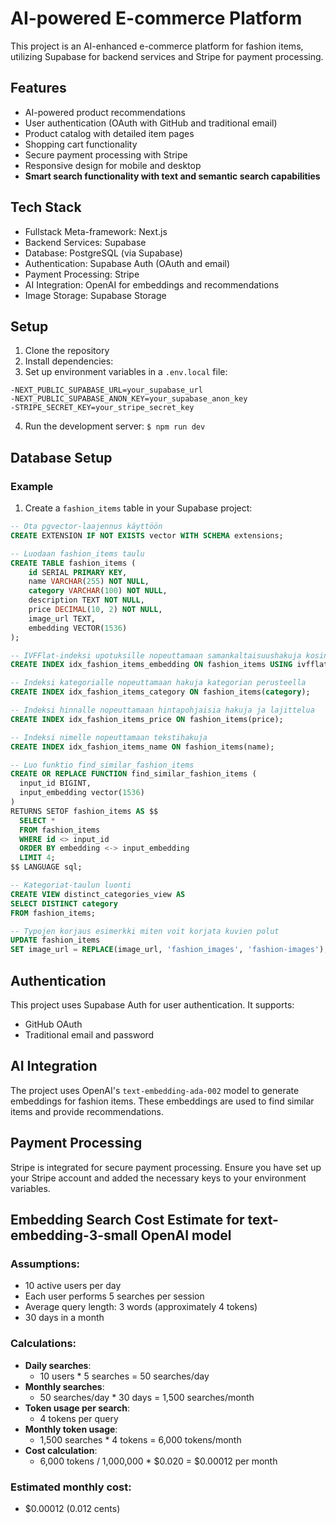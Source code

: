 # AI-powered E-commerce Platform

This project is an AI-enhanced e-commerce platform for fashion items, utilizing Supabase for backend services and Stripe for payment processing.

## Features

- AI-powered product recommendations
- User authentication (OAuth with GitHub and traditional email)
- Product catalog with detailed item pages
- Shopping cart functionality
- Secure payment processing with Stripe
- Responsive design for mobile and desktop
- **Smart search functionality with text and semantic search capabilities**

## Tech Stack

- Fullstack Meta-framework: Next.js
- Backend Services: Supabase
- Database: PostgreSQL (via Supabase)
- Authentication: Supabase Auth (OAuth and email)
- Payment Processing: Stripe
- AI Integration: OpenAI for embeddings and recommendations
- Image Storage: Supabase Storage

## Setup

1. Clone the repository
2. Install dependencies:
3. Set up environment variables in a `.env.local` file:

```env
-NEXT_PUBLIC_SUPABASE_URL=your_supabase_url
-NEXT_PUBLIC_SUPABASE_ANON_KEY=your_supabase_anon_key
-STRIPE_SECRET_KEY=your_stripe_secret_key
```

4. Run the development server: `$ npm run dev`

## Database Setup

### Example

1. Create a `fashion_items` table in your Supabase project:

```sql
-- Ota pgvector-laajennus käyttöön
CREATE EXTENSION IF NOT EXISTS vector WITH SCHEMA extensions;

-- Luodaan fashion_items taulu
CREATE TABLE fashion_items (
    id SERIAL PRIMARY KEY,
    name VARCHAR(255) NOT NULL,
    category VARCHAR(100) NOT NULL,
    description TEXT NOT NULL,
    price DECIMAL(10, 2) NOT NULL,
    image_url TEXT,
    embedding VECTOR(1536)
);

-- IVFFlat-indeksi upotuksille nopeuttamaan samankaltaisuushakuja kosinietäisyyden perusteella
CREATE INDEX idx_fashion_items_embedding ON fashion_items USING ivfflat (embedding vector_cosine_ops);

-- Indeksi kategorialle nopeuttamaan hakuja kategorian perusteella
CREATE INDEX idx_fashion_items_category ON fashion_items(category);

-- Indeksi hinnalle nopeuttamaan hintapohjaisia hakuja ja lajittelua
CREATE INDEX idx_fashion_items_price ON fashion_items(price);

-- Indeksi nimelle nopeuttamaan tekstihakuja
CREATE INDEX idx_fashion_items_name ON fashion_items(name);

-- Luo funktio find_similar_fashion_items
CREATE OR REPLACE FUNCTION find_similar_fashion_items (
  input_id BIGINT, 
  input_embedding vector(1536)
) 
RETURNS SETOF fashion_items AS $$
  SELECT *
  FROM fashion_items
  WHERE id <> input_id
  ORDER BY embedding <-> input_embedding
  LIMIT 4;
$$ LANGUAGE sql;

-- Kategoriat-taulun luonti
CREATE VIEW distinct_categories_view AS
SELECT DISTINCT category
FROM fashion_items;

-- Typojen korjaus esimerkki miten voit korjata kuvien polut
UPDATE fashion_items
SET image_url = REPLACE(image_url, 'fashion_images', 'fashion-images');
```

## Authentication

This project uses Supabase Auth for user authentication. It supports:

- GitHub OAuth
- Traditional email and password

## AI Integration

The project uses OpenAI's `text-embedding-ada-002` model to generate embeddings for fashion items. These embeddings are used to find similar items and provide recommendations.

## Payment Processing

Stripe is integrated for secure payment processing. Ensure you have set up your Stripe account and added the necessary keys to your environment variables.

## Embedding Search Cost Estimate for text-embedding-3-small OpenAI model

### Assumptions:

- 10 active users per day
- Each user performs 5 searches per session
- Average query length: 3 words (approximately 4 tokens)
- 30 days in a month

### Calculations:

- **Daily searches**:
  - 10 users * 5 searches = 50 searches/day
- **Monthly searches**:
  - 50 searches/day * 30 days = 1,500 searches/month
- **Token usage per search**:
  - 4 tokens per query
- **Monthly token usage**:
  - 1,500 searches * 4 tokens = 6,000 tokens/month
- **Cost calculation**:
  - 6,000 tokens / 1,000,000 * $0.020 = $0.00012 per month

### Estimated monthly cost:

- $0.00012 (0.012 cents)
